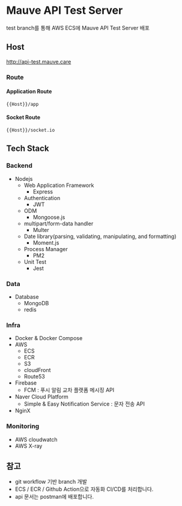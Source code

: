 # Mauve API Test Server

test branch를 통해 AWS ECS에 Mauve API Test Server 배포

## Host

http://api-test.mauve.care

### Route

#### Application Route

`{{Host}}/app`

#### Socket Route

`{{Host}}/socket.io`

## Tech Stack

### Backend

- Nodejs
  - Web Application Framework
    - Express
  - Authentication
    - JWT
  - ODM
    - Mongoose.js
  - multipart/form-data handler
    - Multer
  - Date library(parsing, validating, manipulating, and formatting)
    - Moment.js
  - Process Manager
    - PM2
  - Unit Test
    - Jest

### Data

- Database
  - MongoDB
  - redis

### Infra

- Docker & Docker Compose
- AWS
  - ECS
  - ECR
  - S3
  - cloudFront
  - Route53
- Firebase
  - FCM : 푸시 알림 교차 플랫폼 메시징 API
- Naver Cloud Platform
  - Simple & Easy Notification Service : 문자 전송 API
- NginX

### Monitoring

- AWS cloudwatch
- AWS X-ray

## 참고

- git workflow 기반 branch 개발
- ECS / ECR / Github Action으로 자동화 CI/CD를 처리합니다.
- api 문서는 postman에 배포합니다.

